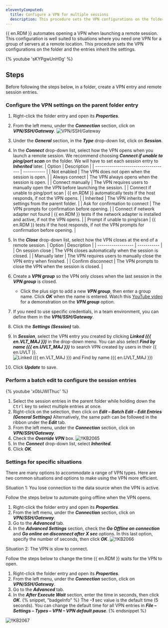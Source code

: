 ```yaml
---
eleventyComputed:
  title: Configure a VPN for multiple sessions
  description: This procedure sets the VPN configurations on the folder and the entries inherit the settings.
---
```

{{ en.RDM }} automates opening a VPN when launching a remote session. This configuration is well suited to situations where you need one VPN for a group of servers at a remote location. This procedure sets the VPN configurations on the folder and the entries inherit the settings.

{% youtube 'sKYPgwUnH0g' %}

## Steps

Before following the steps below, in a folder, create a VPN entry and remote session entries.

### Configure the VPN settings on the parent folder entry

1. Right-click the folder entry and open its ***Properties***.
1. From the left menu, under the ***Connection*** section, click on ***VPN/SSH/Gateway***.
![VPN/SSH/Gateway](https://cdnweb.devolutions.net/docs/RDMW6001_2023_2.png)
1. Under the ***General*** section, in the ***Type*** drop-down list, click on ***Session***.
1. In the ***Connect*** drop-down list, select how the VPN opens when you launch a remote session. We recommend choosing ***Connect if unable to ping/port scan*** on the folder. We will have to set each session entry to ***Inherited*** later.
   | Option                               | Description |
   | ------------------------------------ | ----------- |
   | Not enabled                          | The VPN does not open when the session is open. |
   | Always connect                       | The VPN always opens when the session is open. |
   | Connect manually                     | The VPN requires users to manually open the VPN before launching the session. |
   | Connect if unable to ping/port scan  | {{ en.RDM }} automatically tests if the host responds, if not the VPN opens. |
   | Inherited                            | The VPN inherits the settings from the parent folder. |
   | Ask for confirmation to connect      | The VPN prompts for confirmation before opening. |
   | Connect if network adapter not found | {{ en.RDM }} tests if the network adapter is installed and active, if not the VPN opens. |
   | Prompt if unable to ping/scan        | {{ en.RDM }} tests if the host responds, if not the VPN prompts for confirmation before opening. |

1. In the ***Close*** drop-down list, select how the VPN closes at the end of a remote session.
   | Option             | Description |
   | ------------------ | ----------- |
   | On session close   | The VPN closes automatically when the session is closed. |
   | Manually later     | The VPN requires users to manually close the VPN entry when finished. |
   | Confirm disconnect | The VPN prompts to close the VPN when the session is closed. |

1. Create a ***VPN group*** so the VPN only closes when the last session in the ***VPN group*** is closed.
   - Click the plus sign to add a new ***VPN group***, then enter a group name. Click ***OK*** when the name is entered. Watch this [YouTube video](https://youtu.be/5jKREtc63ks) for a demonstration on the ***VPN group*** option.

7. If you need to use specific credentials, in a team environment, you can define them in the ***VPN/SSH/Gateway***.
1. Click the ***Settings (Session)*** tab.
1. In ***Session***, select the VPN entry you created by clicking ***Linked ({{ en.VLT_MAJ }})*** in the drop-down menu. You can also select ***Find by name ({{ en.UVLT_MAJ }})*** to search VPN created by users in their {{ en.UVLT }}.
![Linked ({{ en.VLT_MAJ }}) and Find by name ({{ en.UVLT_MAJ }})](https://cdnweb.devolutions.net/docs/RDMW6002_2023_2.png)
1. Click ***Update*** to save.

### Perform a batch edit to configure the session entries

{% youtube 'x0blJWlThuc' %}

1. Select the session entries in the parent folder while holding down the <kbd>Ctrl</kbd> key to select multiple entries at once.
1. Right-click on the selection, then click on ***Edit – Batch Edit – Edit Entries (General Settings)*** Alternatively, the same path can be followed in the ribbon under the ***Edit*** tab.
1. From the left menu, under the ***Connection*** section, click on ***VPN/SSH/Gateway***.
1. Check the ***Override VPN*** box.
![!!KB2065](https://cdnweb.devolutions.net/docs/docs_en_kb_KB2065.png)
1. In the ***Connect*** drop-down list, select ***Inherited***.
1. Click ***OK***.

### Settings for specific situations

There are many options to accommodate a range of VPN types. Here are two common situations and options to make using the VPN more efficient.

Situation 1: You lose connection to the data source when the VPN is active.

Follow the steps below to automate going offline when the VPN opens.

1. Right-click the folder entry and open its ***Properties***.
1. From the left menu, under the ***Connection*** section, click on ***VPN/SSH/Gateway***.
1. Go to the ***Advanced*** tab.
1. In the ***Advanced Settings*** section, check the ***Go Offline on connection*** and ***Go online on disconnect after X sec*** options. In this last option, specify the number of seconds, then click ***OK***.
![!!KB2066](https://cdnweb.devolutions.net/docs/docs_en_kb_KB2066.png)

Situation 2: The VPN is slow to connect.

Follow the steps below to change the time {{ en.RDM }} waits for the VPN to open.

1. Right-click the folder entry and open its ***Properties***.
1. From the left menu, under the ***Connection*** section, click on ***VPN/SSH/Gateway***.
1. Go to the ***Advanced*** tab.
1. In the ***After Execute Wait*** section, enter the time in seconds, then click ***OK***.
{% snippet, "badgeInfo" %}
The ***-1*** sec value is the default time (5 seconds). You can change the default time for all VPN entries in ***File – Settings – Types – VPN – VPN default pause***.
{% endsnippet %}

![!!KB2067](https://cdnweb.devolutions.net/docs/docs_en_kb_KB2067.png)
